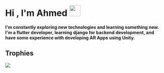 <h1>Hi , I'm Ahmed <img src="https://media.giphy.com/media/hvRJCLFzcasrR4ia7z/giphy.gif" width="35"></h1>



<h4>I'm constantly exploring new technologies and learning something new. I'm a flutter developer, learning django for backend development, and have some experience with developing AR Apps using Unity. </h4>

    
<!--
<h2><img src="https://media.giphy.com/media/iY8CRBdQXODJSCERIr/giphy.gif" width = "50px" height ="50px"> Socials</h2>

[![Behance](https://img.shields.io/badge/Behance-1769ff?logo=behance&logoColor=white)](https://behance.net/ahmedawwan) [![Instagram](https://img.shields.io/badge/Instagram-%23E4405F.svg?logo=Instagram&logoColor=white)](https://instagram.com/ahmedawwan) [![LinkedIn](https://img.shields.io/badge/LinkedIn-%230077B5.svg?logo=linkedin&logoColor=white)](https://linkedin.com/in/ahmedawwan) -->
  


<!--
<h2>💻Tech Stack</h2>

![Dart](https://img.shields.io/badge/dart-%230175C2.svg?style=for-the-badge&logo=dart&logoColor=white) ![Flutter](https://img.shields.io/badge/Flutter-%2302569B.svg?style=for-the-badge&logo=Flutter&logoColor=white) ![Firebase](https://img.shields.io/badge/firebase-%23039BE5.svg?style=for-the-badge&logo=firebase) ![JavaScript](https://img.shields.io/badge/javascript-%23323330.svg?style=for-the-badge&logo=javascript&logoColor=%23F7DF1E) ![NodeJS](https://img.shields.io/badge/node.js-6DA55F?style=for-the-badge&logo=node.js&logoColor=white)  ![HTML5](https://img.shields.io/badge/html5-%23E34F26.svg?style=for-the-badge&logo=html5&logoColor=white) ![CSS3](https://img.shields.io/badge/css3-%231572B6.svg?style=for-the-badge&logo=css3&logoColor=white)  ![C++](https://img.shields.io/badge/c++-%2300599C.svg?style=for-the-badge&logo=c%2B%2B&logoColor=white)   -->
<!--
<h2>📊GitHub Stats :</h2>
    
    
![](https://github-readme-stats.vercel.app/api?username=ahmedawwan&theme=radical&hide_border=false&include_all_commits=true&count_private=true)
-->

<!--![](https://github-readme-streak-stats.herokuapp.com/?user=ahmedawwan&theme=radical&hide_border=false&include_all_commits=true&count_private=true)-->
<!--![](https://github-readme-stats.vercel.app/api/top-langs/?username=ahmedawwan&theme=radical&hide_border=false&include_all_commits=true&count_private=true&layout=compact)-->


<h2>Trophies</h2>

![](https://github-profile-trophy.vercel.app/?username=ahmedawwan&theme=radical&no-frame=false&no-bg=false&margin-w=6&column=7)
<!--
<h3> ✍️Random Dev Quote</h3>


![](https://quotes-github-readme.vercel.app/api?type=horizontal&theme=radical)

---
[![](https://visitcount.itsvg.in/api?id=ahmedawwan&icon=0&color=0)](https://visitcount.itsvg.in) -->
